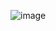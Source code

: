 ![image](https://user-images.githubusercontent.com/33195517/194449872-cd5164b6-809a-4001-9e39-148a59ba7307.png)
